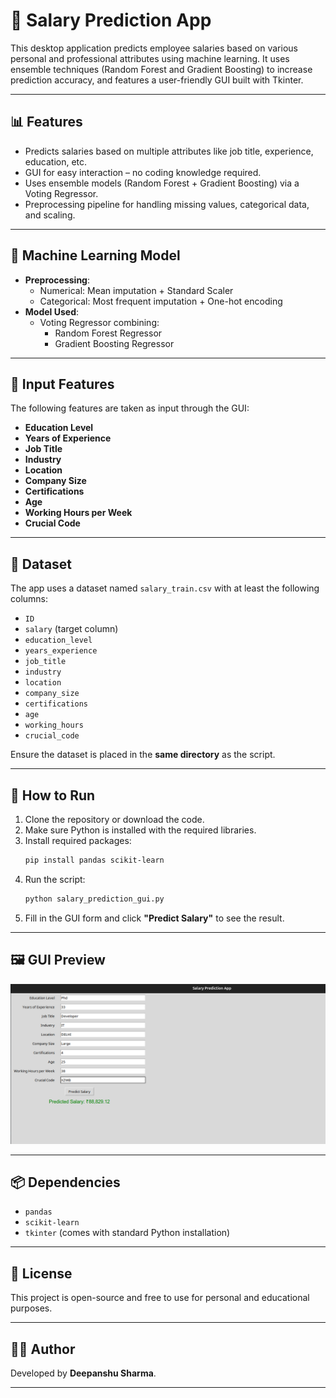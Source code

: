 
# 💼 Salary Prediction App

This desktop application predicts employee salaries based on various personal and professional attributes using machine learning. It uses ensemble techniques (Random Forest and Gradient Boosting) to increase prediction accuracy, and features a user-friendly GUI built with Tkinter.

---

## 📊 Features

- Predicts salaries based on multiple attributes like job title, experience, education, etc.
- GUI for easy interaction – no coding knowledge required.
- Uses ensemble models (Random Forest + Gradient Boosting) via a Voting Regressor.
- Preprocessing pipeline for handling missing values, categorical data, and scaling.

---

## 🧠 Machine Learning Model

- **Preprocessing**:
  - Numerical: Mean imputation + Standard Scaler
  - Categorical: Most frequent imputation + One-hot encoding
- **Model Used**:
  - Voting Regressor combining:
    - Random Forest Regressor
    - Gradient Boosting Regressor

---

## 📝 Input Features

The following features are taken as input through the GUI:

- **Education Level**
- **Years of Experience**
- **Job Title**
- **Industry**
- **Location**
- **Company Size**
- **Certifications**
- **Age**
- **Working Hours per Week**
- **Crucial Code**

---

## 📁 Dataset

The app uses a dataset named `salary_train.csv` with at least the following columns:

- `ID`
- `salary` (target column)
- `education_level`
- `years_experience`
- `job_title`
- `industry`
- `location`
- `company_size`
- `certifications`
- `age`
- `working_hours`
- `crucial_code`

Ensure the dataset is placed in the **same directory** as the script.

---

## 🚀 How to Run

1. Clone the repository or download the code.
2. Make sure Python is installed with the required libraries.
3. Install required packages:
   ```bash
   pip install pandas scikit-learn
   ```
4. Run the script:
   ```bash
   python salary_prediction_gui.py
   ```
5. Fill in the GUI form and click **"Predict Salary"** to see the result.

---

## 🖼️ GUI Preview

![Salary Prediction GUI](Screenshot%20from%202025-07-07%2016-10-27.png)

---

## 📦 Dependencies

- `pandas`
- `scikit-learn`
- `tkinter` (comes with standard Python installation)

---

## 📜 License

This project is open-source and free to use for personal and educational purposes.

---

## 🙋‍♂️ Author

Developed by **Deepanshu Sharma**.

---
